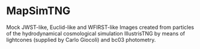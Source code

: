 # MapSimTNG

Mock JWST-like, Euclid-like and WFIRST-like Images created from particles of the hydrodynamical cosmological simulation IllustrisTNG by means of lightcones (supplied by Carlo Giocoli) and bc03 photometry.
